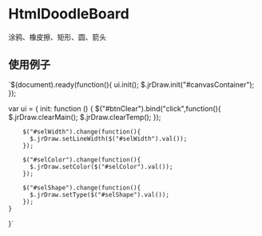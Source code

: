 # HtmlDoodleBoard
涂鸦、橡皮擦、矩形、圆、箭头


## 使用例子
`$(document).ready(function(){
  ui.init();
  $.jrDraw.init("#canvasContainer");
});

var ui = {
    init: function () {
        $("#btnClear").bind("click",function(){
          $.jrDraw.clearMain();
          $.jrDraw.clearTemp();
        });

        $("#selWidth").change(function(){
		  $.jrDraw.setLineWidth($("#selWidth").val());
		});

        $("#selColor").change(function(){
		  $.jrDraw.setColor($("#selColor").val());
		});

        $("#selShape").change(function(){
		  $.jrDraw.setType($("#selShape").val());
		});
    }
}`

